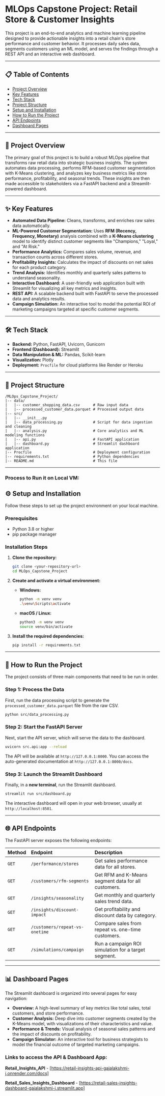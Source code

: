 # MLOps Capstone Project: Retail Store & Customer Insights

This project is an end-to-end analytics and machine learning pipeline designed to provide actionable insights into a retail chain's store performance and customer behavior. It processes daily sales data, segments customers using an ML model, and serves the findings through a REST API and an interactive web dashboard.

---

## 📋 Table of Contents
* [Project Overview](#-project-overview)
* [Key Features](#-key-features)
* [Tech Stack](#-tech-stack)
* [Project Structure](#-project-structure)
* [Setup and Installation](#-setup-and-installation)
* [How to Run the Project](#-how-to-run-the-project)
* [API Endpoints](#-api-endpoints)
* [Dashboard Pages](#-dashboard-pages)

---

## 🎯 Project Overview

The primary goal of this project is to build a robust MLOps pipeline that transforms raw retail data into strategic business insights. The system automates data processing, performs RFM-based customer segmentation with K-Means clustering, and analyzes key business metrics like store performance, profitability, and seasonal trends. These insights are then made accessible to stakeholders via a FastAPI backend and a Streamlit-powered dashboard.



---

## ✨ Key Features

* **Automated Data Pipeline:** Cleans, transforms, and enriches raw sales data automatically.
* **ML-Powered Customer Segmentation:** Uses **RFM (Recency, Frequency, Monetary)** analysis combined with a **K-Means clustering** model to identify distinct customer segments like "Champions," "Loyal," and "At Risk."
* **Performance Analytics:** Compares sales volume, revenue, and transaction counts across different stores.
* **Profitability Insights:** Calculates the impact of discounts on net sales for each product category.
* **Trend Analysis:** Identifies monthly and quarterly sales patterns to understand seasonality.
* **Interactive Dashboard:** A user-friendly web application built with Streamlit for visualizing all key metrics and insights.
* **REST API:** A scalable backend built with FastAPI to serve the processed data and analytics results.
* **Campaign Simulation:** An interactive tool to model the potential ROI of marketing campaigns targeted at specific customer segments.

---

## 🛠️ Tech Stack

* **Backend:** Python, FastAPI, Uvicorn, Gunicorn
* **Frontend (Dashboard):** Streamlit
* **Data Manipulation & ML:** Pandas, Scikit-learn
* **Visualization:** Plotly
* **Deployment:** `Procfile` for cloud platforms like Render or Heroku

---

## 📁 Project Structure

```
/MLOps_Capstone_Project/
|-- data/
|   |-- customer_shopping_data.csv      # Raw input data
|   |-- processed_customer_data.parquet # Processed output data
|-- src/
|   |-- __init__.py
|   |-- data_processing.py              # Script for data ingestion and cleaning
|   |-- analysis.py                     # Core analytics and ML modeling functions
|   |-- api.py                          # FastAPI application
|   |-- dashboard.py                    # Streamlit dashboard application
|-- Procfile                            # Deployment configuration
|-- requirements.txt                    # Python dependencies
|-- README.md                           # This file
```

---
### Process to Run it on Local VM:
## ⚙️ Setup and Installation

Follow these steps to set up the project environment on your local machine.

### Prerequisites
* Python 3.8 or higher
* pip package manager

### Installation Steps
1.  **Clone the repository:**
    ```bash
    git clone <your-repository-url>
    cd MLOps_Capstone_Project
    ```

2.  **Create and activate a virtual environment:**
    * **Windows:**
        ```bash
        python -m venv venv
        .\venv\Scripts\activate
        ```
    * **macOS / Linux:**
        ```bash
        python3 -m venv venv
        source venv/bin/activate
        ```

3.  **Install the required dependencies:**
    ```bash
    pip install -r requirements.txt
    ```

---

## 🚀 How to Run the Project

The project consists of three main components that need to be run in order.

### Step 1: Process the Data
First, run the data processing script to generate the `processed_customer_data.parquet` file from the raw CSV.

```bash
python src/data_processing.py
```

### Step 2: Start the FastAPI Server
Next, start the API server, which will serve the data to the dashboard.

```bash
uvicorn src.api:app --reload
```
The API will be available at `http://127.0.0.1:8000`. You can access the auto-generated documentation at `http://127.0.0.1:8000/docs`.

### Step 3: Launch the Streamlit Dashboard
Finally, in a **new terminal**, run the Streamlit dashboard.

```bash
streamlit run src/dashboard.py
```
The interactive dashboard will open in your web browser, usually at `http://localhost:8501`.

---

## 🌐 API Endpoints

The FastAPI server exposes the following endpoints:

| Method | Endpoint                          | Description                                         |
| :----- | :-------------------------------- | :-------------------------------------------------- |
| `GET`  | `/performance/stores`             | Get sales performance data for all stores.          |
| `GET`  | `/customers/rfm-segments`         | Get RFM and K-Means segment data for all customers. |
| `GET`  | `/insights/seasonality`           | Get monthly and quarterly sales trend data.         |
| `GET`  | `/insights/discount-impact`       | Get profitability and discount data by category.    |
| `GET`  | `/customers/repeat-vs-onetime`    | Compare sales from repeat vs. one-time customers.   |
| `GET`  | `/simulations/campaign`           | Run a campaign ROI simulation for a target segment. |

---

## 📊 Dashboard Pages

The Streamlit dashboard is organized into several pages for easy navigation:

* **Overview:** A high-level summary of key metrics like total sales, total customers, and store performance.
* **Customer Analysis:** Deep dive into customer segments created by the K-Means model, with visualizations of their characteristics and value.
* **Performance & Trends:** Visual analysis of seasonal sales patterns and the impact of discounts on profitability.
* **Campaign Simulator:** An interactive tool for business strategists to model the financial outcome of targeted marketing campaigns.

### Links to access the API & Dashboard App:
**Retail_Insights_API** - [https://retail-insights-api-gajalakshmi-j.onrender.com/docs]

**Retail_Sales_Insights_Dashboard** - [https://retail-sales-insights-dashboard-gajalakshmi-j.streamlit.app]
